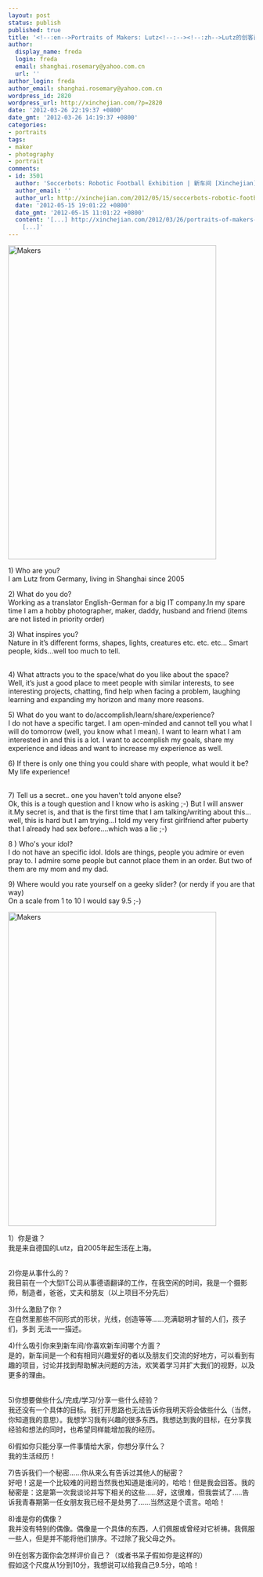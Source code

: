 ```yaml
---
layout: post
status: publish
published: true
title: '<!--:en-->Portraits of Makers: Lutz<!--:--><!--:zh-->Lutz的创客肖像<!--:-->'
author:
  display_name: freda
  login: freda
  email: shanghai.rosemary@yahoo.com.cn
  url: ''
author_login: freda
author_email: shanghai.rosemary@yahoo.com.cn
wordpress_id: 2820
wordpress_url: http://xinchejian.com/?p=2820
date: '2012-03-26 22:19:37 +0800'
date_gmt: '2012-03-26 14:19:37 +0800'
categories:
- portraits
tags:
- maker
- photography
- portrait
comments:
- id: 3501
  author: 'Soccerbots: Robotic Football Exhibition | 新车间 [Xinchejian]'
  author_email: ''
  author_url: http://xinchejian.com/2012/05/15/soccerbots-robotic-football-exhibition/
  date: '2012-05-15 19:01:22 +0800'
  date_gmt: '2012-05-15 11:01:22 +0800'
  content: '[...] http://xinchejian.com/2012/03/26/portraits-of-makers-lutz/
    [...]'
---
```

<p><!--:en-->
<div>
<a href="http://www.flickr.com/photos/76398697@N08/7005255735/" title="Makers by xinchejian, on Flickr"><img src="http://farm8.staticflickr.com/7063/7005255735_a70d3ed1e5_z.jpg" width="425" height="640" alt="Makers"></a></p>
<p dir="ltr">1) Who are you?<br />
I am Lutz from Germany, living in Shanghai since 2005</p></p>
<p dir="ltr">2) What do you do?<br />
Working as a translator English-German for a big IT company.In my spare time I am a hobby photographer, maker, daddy, husband and friend (items are not listed in priority order)</p></p>
<p dir="ltr">3) What inspires you?<br />
Nature in it&rsquo;s different forms, shapes, lights, creatures etc. etc. etc&hellip; Smart people, kids&hellip;well too much to tell.</p><br />
4) What attracts you to the space/what do you like about the space?<br />
Well, it&rsquo;s just a good place to meet people with similar interests, to see interesting projects, chatting, find help when facing a problem, laughing learning and expanding my horizon and many more reasons.</p>
<p dir="ltr">5) What do you want to do/accomplish/learn/share/experience?<br />
I do not have a specific target. I am open-minded and cannot tell you what I will do tomorrow (well, you know what I mean). I want to learn what I am interested in and this is a lot. I want to accomplish my goals, share my experience and ideas and want to increase my experience as well.</p></p>
<p dir="ltr">6) If there is only one thing you could share with people, what would it be?<br />
My life experience!</p><br />
7) Tell us a secret.. one you haven't told anyone else?<br />
Ok, this is a tough question and I know who is asking ;-) But I will answer it.My secret is, and that is the first time that I am talking/writing about this&hellip;well, this is hard but I am trying&hellip;I told my very first girlfriend after puberty that I already had sex before&hellip;.which was a lie ;-)</p>
<p>8 ) Who's your idol?<br />
I do not have an specific idol. Idols are things, people you admire or even pray to. I admire some people but cannot place them in an order. But two of them are my mom and my dad.</p>
<p>9) Where would you rate yourself on a geeky slider? (or nerdy if you are that way)<br />
On a scale from 1 to 10 I would say 9.5 ;-)</p>
<p dir="ltr"></p></p>
<p></div></p>
<p><!--:--><!--:zh--></p>
<p><a href="http://www.flickr.com/photos/76398697@N08/7005255735/" title="Makers by xinchejian, on Flickr"><img src="http://farm8.staticflickr.com/7063/7005255735_a70d3ed1e5_z.jpg" width="425" height="640" alt="Makers"></a></p>
<p dir="ltr">1）你是谁？<br />
我是来自德国的Lutz，自2005年起生活在上海。</p><br />
2)你是从事什么的？<br />
我目前在一个大型IT公司从事德语翻译的工作，在我空闲的时间，我是一个摄影师，制造者，爸爸，丈夫和朋友（以上项目不分先后）</p>
<p>3)什么激励了你？<br />
在自然里那些不同形式的形状，光线，创造等等......充满聪明才智的人们，孩子们，多到&nbsp;无法一一描述。</p>
<p dir="ltr">4)什么吸引你来到新车间/你喜欢新车间哪个方面？<br />
是的，新车间是一个和有相同兴趣爱好的者以及朋友们交流的好地方，可以看到有趣的项目，讨论并找到帮助解决问题的方法，欢笑着学习并扩大我们的视野，以及更多的理由。</p><br />
5)你想要做些什么/完成/学习/分享一些什么经验？<br />
我还没有一个具体的目标。我打开思路也无法告诉你我明天将会做些什么（当然，你知道我的意思）。我想学习我有兴趣的很多东西。我想达到我的目标，在分享我经验和想法的同时，也希望同样能增加我的经历。</p>
<p>6)假如你只能分享一件事情给大家，你想分享什么？<br />
我的生活经历！</p>
<p>7)告诉我们一个秘密......你从来么有告诉过其他人的秘密？<br />
好吧！这是一个比较难的问题当然我也知道是谁问的，哈哈！但是我会回答。我的秘密是：这是第一次我谈论并写下相关的这些......好，这很难，但我尝试了.....告诉我青春期第一任女朋友我已经不是处男了......当然这是个谎言。哈哈！</p>
<p>8)谁是你的偶像？<br />
我并没有特别的偶像。偶像是一个具体的东西，人们佩服或曾经对它祈祷。我佩服一些人，但是并不能将他们排序。不过除了我父母之外。</p>
<p>9)在创客方面你会怎样评价自己？（或者书呆子假如你是这样的）<br />
假如这个尺度从1分到10分，我想说可以给我自己9.5分，哈哈！<!--:--></p>
